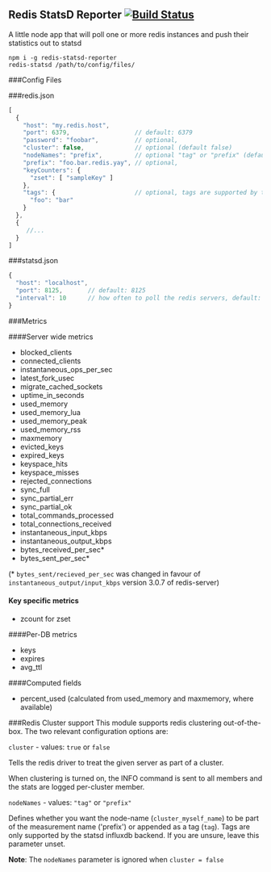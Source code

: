 Redis StatsD Reporter [![Build Status](https://travis-ci.org/ve-interactive/redis-statsd-reporter.svg?branch=master)](https://travis-ci.org/ve-interactive/redis-statsd-reporter) 
---

A little node app that will poll one or more redis instances and push their statistics out to statsd

```
npm i -g redis-statsd-reporter
redis-statsd /path/to/config/files/
```

###Config Files

###redis.json
```javascript
[
  {
    "host": "my.redis.host",
    "port": 6379,                  // default: 6379
    "password": "foobar",          // optional,
    "cluster": false,              // optional (default false)
    "nodeNames": "prefix",         // optional "tag" or "prefix" (default "prefix"),
    "prefix": "foo.bar.redis.yay", // optional,
    "keyCounters": {
      "zset": [ "sampleKey" ]
    },
    "tags": {                      // optional, tags are supported by the influxdb backend
      "foo": "bar"
    }
  },
  {
     //...
  }
]
```

###statsd.json
```javascript
{
  "host": "localhost",
  "port": 8125,       // default: 8125
  "interval": 10      // how often to poll the redis servers, default: 10
}
```

###Metrics

####Server wide metrics
- blocked_clients
- connected_clients
- instantaneous_ops_per_sec
- latest_fork_usec
- migrate_cached_sockets
- uptime_in_seconds
- used_memory
- used_memory_lua
- used_memory_peak
- used_memory_rss
- maxmemory
- evicted_keys
- expired_keys
- keyspace_hits
- keyspace_misses
- rejected_connections
- sync_full
- sync_partial_err
- sync_partial_ok
- total_commands_processed
- total_connections_received
- instantaneous_input_kbps
- instantaneous_output_kbps
- bytes_received_per_sec*
- bytes_sent_per_sec*

(* `bytes_sent/recieved_per_sec` was changed in favour of `instantaneous_output/input_kbps` version 3.0.7 of redis-server)

#### Key specific metrics
- zcount for zset

####Per-DB metrics
- keys
- expires
- avg_ttl

####Computed fields
- percent_used (calculated from used_memory and maxmemory, where available)

###Redis Cluster support
This module supports redis clustering out-of-the-box. The two relevant configuration options are:

`cluster` - values: `true` or `false`

Tells the redis driver to treat the given server as part of a cluster.

When clustering is turned on, the INFO command is sent to all members and the stats are logged per-cluster member.

`nodeNames` - values: `"tag"` or `"prefix"`

Defines whether you want the node-name (`cluster_myself_name`) to be part of the measurement name ('prefix') or appended as a tag (`tag`). Tags are only supported by the statsd influxdb backend. If you are unsure, leave this parameter unset.

__Note__: The `nodeNames` parameter is ignored when `cluster = false`

